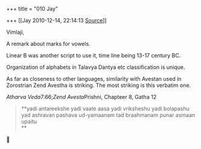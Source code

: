 +++
title = "010 Jay"

+++
[[Jay	2010-12-14, 22:14:13 [Source](https://groups.google.com/g/samskrita/c/0QvRNik3Y40)]]



Vimlaji,  
  
A remark about marks for vowels.  
  
Linear B was another script to use it, time line being 13-17 century BC.  
  
Organization of alphabets in Talavya Dantya etc classification is unique.  
  
As far as closeness to other languages, similarity with Avestan used in Zorostrian Zend Avestha is striking. The most striking is this verbatim one.  
  
*Atharva Veda*7:66;*Zend Avesta*Prishni, Chapteer 8, Gatha 12  
  

> **yadi antareekshe yadi vaate aasa yadi vriksheshu yadi bolapashu  
> yad ashravan pashava ud-yamaanam tad braahmanam punar asmaan upaitu  
> **



